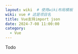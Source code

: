 ```yaml
---
layout: wiki  # 使用wiki布局模板
wiki: vue # 这是项目名
title: Vue支持import json
date: 2024-7-08 11:00:00
category:
  - Vue
---
```


Todo